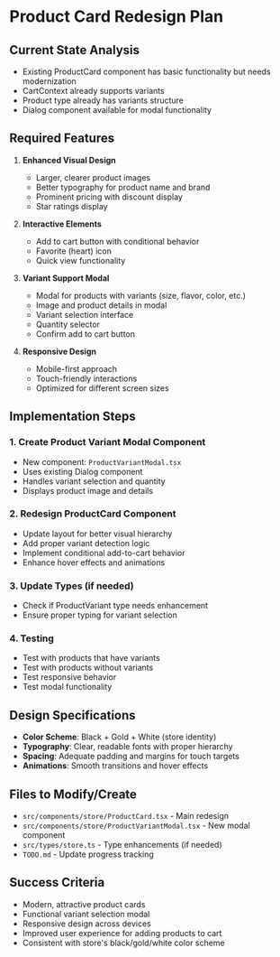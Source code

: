 # Product Card Redesign Plan

## Current State Analysis
- Existing ProductCard component has basic functionality but needs modernization
- CartContext already supports variants
- Product type already has variants structure
- Dialog component available for modal functionality

## Required Features
1. **Enhanced Visual Design**
   - Larger, clearer product images
   - Better typography for product name and brand
   - Prominent pricing with discount display
   - Star ratings display

2. **Interactive Elements**
   - Add to cart button with conditional behavior
   - Favorite (heart) icon
   - Quick view functionality

3. **Variant Support Modal**
   - Modal for products with variants (size, flavor, color, etc.)
   - Image and product details in modal
   - Variant selection interface
   - Quantity selector
   - Confirm add to cart button

4. **Responsive Design**
   - Mobile-first approach
   - Touch-friendly interactions
   - Optimized for different screen sizes

## Implementation Steps

### 1. Create Product Variant Modal Component
- New component: `ProductVariantModal.tsx`
- Uses existing Dialog component
- Handles variant selection and quantity
- Displays product image and details

### 2. Redesign ProductCard Component
- Update layout for better visual hierarchy
- Add proper variant detection logic
- Implement conditional add-to-cart behavior
- Enhance hover effects and animations

### 3. Update Types (if needed)
- Check if ProductVariant type needs enhancement
- Ensure proper typing for variant selection

### 4. Testing
- Test with products that have variants
- Test with products without variants
- Test responsive behavior
- Test modal functionality

## Design Specifications
- **Color Scheme**: Black + Gold + White (store identity)
- **Typography**: Clear, readable fonts with proper hierarchy
- **Spacing**: Adequate padding and margins for touch targets
- **Animations**: Smooth transitions and hover effects

## Files to Modify/Create
- `src/components/store/ProductCard.tsx` - Main redesign
- `src/components/store/ProductVariantModal.tsx` - New modal component
- `src/types/store.ts` - Type enhancements (if needed)
- `TODO.md` - Update progress tracking

## Success Criteria
- Modern, attractive product cards
- Functional variant selection modal
- Responsive design across devices
- Improved user experience for adding products to cart
- Consistent with store's black/gold/white color scheme
